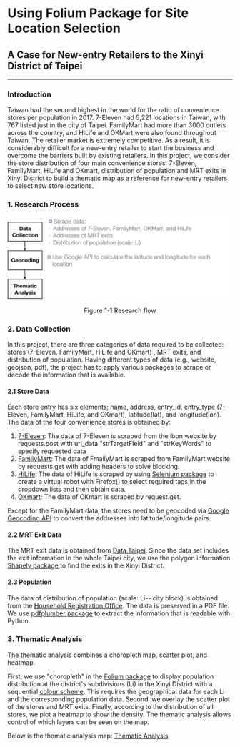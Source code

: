 # Using Folium Package for Site Location Selection  #
## A Case for New-entry Retailers to the Xinyi District of Taipei ##
----------
### Introduction ###
Taiwan had the second highest in the world for the ratio of convenience stores per population in 2017. 7-Eleven had 5,221 locations in Taiwan, with 767 listed just in the city of Taipei. FamilyMart had more than 3000 outlets across the country, and HiLife and OKMart were also found throughout Taiwan. The retailer market is extremely competitive. As a result, it is considerably difficult for a new-entry retailer to start the business and overcome the barriers built by existing retailers. In this project, we consider the store distribution of four main convenience stores: 7-Eleven, FamilyMart, HiLife and OKmart, distribution of population and MRT exits in Xinyi District to build a thematic map as a reference for new-entry retailers to select new store locations.

### 1. Research Process ###

![](research.png)
<p align="center">
Figure 1-1 Research flow
</p>

### 2. Data Collection ###
In this project, there are three categories of data required to be collected: stores (7-Eleven, FamilyMart, HiLife and OKmart) , MRT exits, and distribution of population. Having different types of data (e.g., website, geojson, pdf), the project has to apply various packages to scrape or decode the information that is available.

#### 2.1 Store Data ####
Each store entry has six elements: name, address, entry_id, entry_type (7-Eleven, FamilyMart, HiLife, and OKmart), latitude(lat), and longitude(lon). The data of the four  convenience stores is obtained by:
1. [7-Eleven](https://www.ibon.com.tw/retail_inquiry_ajax.aspx): The data of 7-Eleven is scraped from the ibon website by requests.post with url_data "strTargetField" and "strKeyWords" to specify requested data
2. [FamilyMart](http://www.family.com.tw/marketing/inquiry.aspx): The data of FmailyMart is scraped from FamilyMart website by requests.get with adding headers to solve blocking.
3. [HiLife](http://www.hilife.com.tw/storeInquiry_street.aspx):
The data of HiLife is scraped by using [Selenium package](http://selenium-python.readthedocs.io) to create a virtual robot with Firefox() to select required tags in the dropdown lists and then obtain data.  
4. [OKmart](http://www.okmart.com.tw/convenient_shopSearch): The data of OKmart is scraped by request.get.

Except for the FamilyMart data, the stores need to be geocoded via [Google Geocoding API](https://developers.google.com/maps/documentation/geocoding/start?hl=zh-tw) to convert the addresses into latitude/longitude pairs.

#### 2.2 MRT Exit Data ####
The MRT exit data is obtained from [Data.Taipei](http://data.taipei/opendata/datalist/datasetMeta?oid=cfa4778c-62c1-497b-b704-756231de348b). Since the data set includes the exit information in the whole Taipei city, we use the polygon information [Shapely package](https://pypi.org/project/Shapely/) to find the exits in the Xinyi District.

#### 2.3 Population ####
The data of distribution of population (scale: Li-- city block) is obtained from the [Household Registration Office](https://xyhr.gov.taipei/Content_List.aspx?n=B38A8F9293AD70BD). The data is preserved in a PDF file. We use [pdfplumber package](https://github.com/jsvine/pdfplumber) to extract the information that is readable with Python.

### 3. Thematic Analysis ###
The thematic analysis combines a choropleth map, scatter plot, and heatmap.

First, we use "choropleth" in the [Folium package](http://folium.readthedocs.io/en/latest/) to display population distribution at the district's subdivisions (Li) in the Xinyi District with a sequential [colour scheme](http://colorbrewer2.org/#type=sequential&scheme=BuGn&n=3). This requires the geographical data for each Li and the corresponding population data. Second, we overlay the scatter plot of the stores and MRT exits. Finally, according to the distribution of all stores, we plot a heatmap to show the density. The thematic analysis allows control of which layers can be seen on the map. 

Below is the thematic analysis map:
[Thematic Analysis](https://cdn.rawgit.com/linminbin/DEDA_Class_SS2018/3760085b/DEDA_Class_SS2018_Route%20Optimisation%20%26%20Site%20Selection/Site%20Selection/xinyi_map.html)
